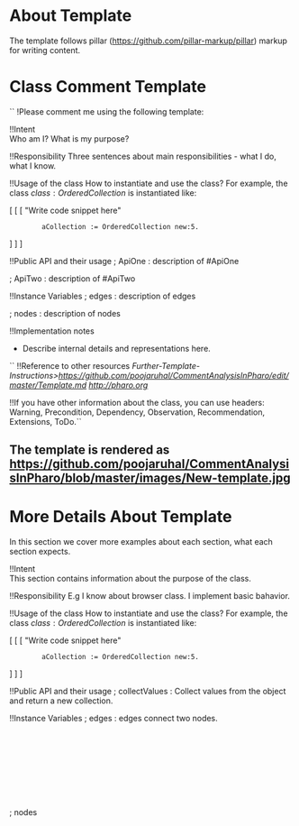 # About Template
The template follows pillar (https://github.com/pillar-markup/pillar) markup for writing content.

# Class Comment Template

``
!Please comment me using the following template:

!!Intent  
Who am I? What is my purpose?

!!Responsibility
Three sentences about main responsibilities - what I do, what I know.

!!Usage of the class
How to instantiate and use the class?
For example, the class ${class:OrderedCollection}$ is instantiated like:

[ [ [ 
			"Write code snippet here"

			aCollection := OrderedCollection new:5.
] ] ]

!!Public API and their usage
; ApiOne
: description of #ApiOne 
  
; ApiTwo
: description of #ApiTwo   
 

!!Instance Variables
; edges <Object>
: description of edges

; nodes <Object>
: description of nodes
            
!!Implementation notes
- Describe internal details and representations here.

`` !!Reference to other resources
*Further-Template-Instructions>https://github.com/poojaruhal/CommentAnalysisInPharo/edit/master/Template.md http://pharo.org*


!!If you have other information about the class, you can use headers: 
Warning, Precondition, Dependency, Observation, Recommendation, Extensions, ToDo.``

## The template is rendered as https://github.com/poojaruhal/CommentAnalysisInPharo/blob/master/images/New-template.jpg

# More Details About Template
In this section we cover more examples about each section, what each section expects.

!!Intent  
This section contains information about the purpose of the class.

!!Responsibility
E.g I know about browser class. I implement basic bahavior.

!!Usage of the class
How to instantiate and use the class?
For example, the class ${class:OrderedCollection}$ is instantiated like:

[ [ [ 
			"Write code snippet here"

			aCollection := OrderedCollection new:5.
] ] ]

!!Public API and their usage
; collectValues
: Collect values from the object and return a new collection.
 
 

!!Instance Variables
; edges <Object>
: edges connect two nodes.

; nodes <Object>
: a list of graph nodes 
            
!!Implementation notes
This section contains details about the implementation specific points for the class.
- e.g The formula used to calculate size =  2 * wi * pi.


#The template supports various headers. Developers can use existing header and can define their own headers for extra information.

## Existing extra headers the template supports are:
!Extension
Describe how you class can be extended further. 

!!Warning
Mention the warnings about you classes. The points other developers, readers should pay attention to.

!!Precondition
Describe the precondition of your class and its APIs

!!Dependency
State all the dependencies of your class.

!!Observation
State your observation about the class behaviors.

!!Recommnedation
Any recommendation for future maintaince, extensions, refactorings etc.

!!ToDo
List your Todos here

## Custom headers
To define a custom header, you can use `!CustomeHeaderName`. Keep the header names short and precise.

## Embed extra information to the template
-Add description list
``!Public API and their usage
; API one
: description of API one
; API two
: description of API two``


- To add code snippets
[[[ ClassComment getInfo]]]

- Formatting
To make something bold, write ""bold"" (with 2 double quotes)
To make something italic, write ''italic'' (with 2 single quotes)
To make something strikethrough, write --strikethrough--	 

- Links
	*Link>webAddress*

- Pictures
	+Caption>path of the file+

## Generate and export a document from Pillar
- follow section 7 from https://ci.inria.fr/pharo-contribution/job/EnterprisePharoBook/lastSuccessfulBuild/artifact/book-result/PillarChap/Pillar.html to generate and export the comment document.






